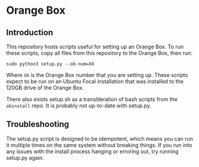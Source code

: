 Orange Box
==========

Introduction
------------

This repository hosts scripts useful for setting up an Orange Box.
To run these scripts, copy all files from this repository to the
Orange Box, then run:

    sudo python3 setup.py --ob-num=XX

Where `XX` is the Orange Box number that you are setting up. These
scripts expect to be run on an Ubuntu Focal installation that was
installed to the 120GB drive of the Orange Box.

There also exists setup.sh as a transliteration of bash scripts from
the `obinstall` repo. It is probably not up-to-date with setup.py.

Troubleshooting
---------------

The setup.py script is designed to be idempotent, which means you can
run it multiple times on the same system without breaking things. If
you run into any issues with the install process hanging or erroring
out, try running setup.py again.

